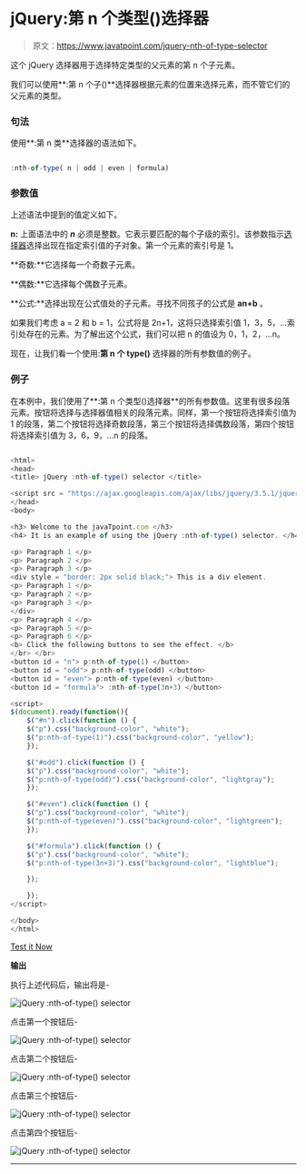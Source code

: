 # jQuery:第 n 个类型()选择器

> 原文：<https://www.javatpoint.com/jquery-nth-of-type-selector>

这个 jQuery 选择器用于选择特定类型的父元素的第 n 个子元素。

我们可以使用**:第 n 个子()**选择器根据元素的位置来选择元素，而不管它们的父元素的类型。

### 句法

使用**:第 n 类**选择器的语法如下。

```js

:nth-of-type( n | odd | even | formula)

```

### 参数值

上述语法中提到的值定义如下。

**n:** 上面语法中的 ***n*** 必须是整数。它表示要匹配的每个子级的索引。该参数指示[选择器](https://www.javatpoint.com/jquery-selectors)选择出现在指定索引值的子对象。第一个元素的索引号是 1。

**奇数:**它选择每一个奇数子元素。

**偶数:**它选择每个偶数子元素。

**公式:**选择出现在公式值处的子元素。寻找不同孩子的公式是 **an+b** 。

如果我们考虑 a = 2 和 b = 1，公式将是 2n+1，这将只选择索引值 1，3，5，…索引处存在的元素。为了解出这个公式，我们可以把 n 的值设为 0，1，2，…n。

现在，让我们看一个使用:**第 n 个 type()** 选择器的所有参数值的例子。

### 例子

在本例中，我们使用了**:第 n 个类型()选择器**的所有参数值。这里有很多段落元素。按钮将选择与选择器值相关的段落元素。同样，第一个按钮将选择索引值为 1 的段落，第二个按钮将选择奇数段落，第三个按钮将选择偶数段落，第四个按钮将选择索引值为 3，6，9，…n 的段落。

```js

<html>
<head>
<title> jQuery :nth-of-type() selector </title>

<script src = "https://ajax.googleapis.com/ajax/libs/jquery/3.5.1/jquery.min.js"></script>
</head>
<body>

<h3> Welcome to the javaTpoint.com </h3>
<h4> It is an example of using the jQuery :nth-of-type() selector. </h4>

<p> Paragraph 1 </p>
<p> Paragraph 2 </p>
<p> Paragraph 3 </p>
<div style = "border: 2px solid black;"> This is a div element. 
<p> Paragraph 1 </p>
<p> Paragraph 2 </p>
<p> Paragraph 3 </p>
</div>
<p> Paragraph 4 </p>
<p> Paragraph 5 </p>
<p> Paragraph 6 </p>
<b> Click the following buttons to see the effect. </b>
</br> </br>
<button id = "n"> p:nth-of-type(1) </button>
<button id = "odd"> p:nth-of-type(odd) </button>
<button id = "even"> p:nth-of-type(even) </button>
<button id = "formula"> :nth-of-type(3n+3) </button>

<script>
$(document).ready(function(){
    $("#n").click(function () {
	$("p").css("background-color", "white");
    $("p:nth-of-type(1)").css("background-color", "yellow");    
    });

	$("#odd").click(function () {
	$("p").css("background-color", "white");
    $("p:nth-of-type(odd)").css("background-color", "lightgray");    
    });

	$("#even").click(function () {
	$("p").css("background-color", "white");
    $("p:nth-of-type(even)").css("background-color", "lightgreen");    
    });

	$("#formula").click(function () {
    $("p").css("background-color", "white");
	$("p:nth-of-type(3n+3)").css("background-color", "lightblue");    

    });

	});
</script>

</body>
</html>

```

[Test it Now](https://www.javatpoint.com/oprweb/test.jsp?filename=jquery-nth-of-type-selector1)

**输出**

执行上述代码后，输出将是-

![jQuery :nth-of-type() selector](img/e21b0bd8963510ec6709c23338032176.png)

点击第一个按钮后-

![jQuery :nth-of-type() selector](img/7f00a4b4ff6ef48f85b7eb478f2d4362.png)

点击第二个按钮后-

![jQuery :nth-of-type() selector](img/8d6489425fa43b531bc97b03a8ad0777.png)

点击第三个按钮后-

![jQuery :nth-of-type() selector](img/45da5c834c6e319d5b9de104d46db2b8.png)

点击第四个按钮后-

![jQuery :nth-of-type() selector](img/264e285616b8b3705a62007136f396a0.png)

* * *